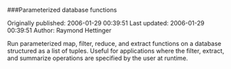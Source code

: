 ###Parameterized database functions

Originally published: 2006-01-29 00:39:51
Last updated: 2006-01-29 00:39:51
Author: Raymond Hettinger

Run parameterized map, filter, reduce, and extract functions on a database structured as a list of tuples.  Useful for applications where the filter, extract, and summarize operations are specified by the user at runtime.